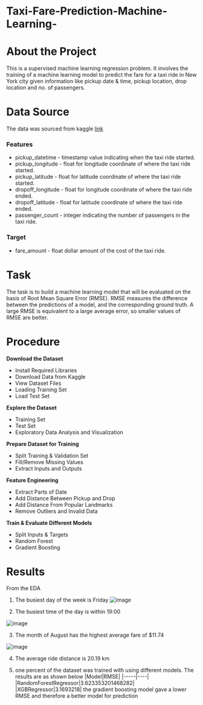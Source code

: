# Taxi-Fare-Prediction-Machine-Learning-
# About the Project
This is a supervised machine learning regression problem. It involves the  training of  a machine learning model to predict the fare for a taxi ride in New York city given information like pickup date & time, pickup location, drop location and no. of passengers.

# Data Source
The data was sourced from kaggle [link](https://www.kaggle.com/c/new-york-city-taxi-fare-prediction/overview)
### Features
- pickup_datetime - timestamp value indicating when the taxi ride started.
- pickup_longitude - float for longitude coordinate of where the taxi ride started.
- pickup_latitude - float for latitude coordinate of where the taxi ride started.
- dropoff_longitude - float for longitude coordinate of where the taxi ride ended.
- dropoff_latitude - float for latitude coordinate of where the taxi ride ended.
- passenger_count - integer indicating the number of passengers in the taxi ride.
### Target
- fare_amount - float dollar amount of the cost of the taxi ride.
  
# Task
The task is to build a machine learning model that will be evaluated on the basis of Root Mean Square Error (RMSE).
RMSE measures the difference between the predictions of a model, and the corresponding ground truth. A large RMSE is equivalent to a large average error, so smaller values of RMSE are better. 

# Procedure
**Download the Dataset**
- Install Required Libraries
- Download Data from Kaggle
- View Dataset Files
- Loading Training Set
- Load Test Set
  
**Explore the Dataset**
- Training Set
- Test Set
- Exploratory Data Analysis and Visualization
  
**Prepare Dataset for Training**
- Split Training & Validation Set
- Fill/Remove Missing Values
- Extract Inputs and Outputs
  
**Feature Engineering**
- Extract Parts of Date
- Add Distance Between Pickup and Drop
- Add Distance From Popular Landmarks
- Remove Outliers and Invalid Data
  
**Train & Evaluate Different Models**
- Split Inputs & Targets
- Random Forest
- Gradient Boosting
  
# Results
From the EDA
1. The busiest day of the week is Friday
![image](https://github.com/user-attachments/assets/e12074b9-a0d0-4550-abd7-19a3cece488c)

2. The busiest time of the day is within 19:00

 ![image](https://github.com/user-attachments/assets/5b4832c4-b361-4709-800c-4b7f619d5a73)

3. The month of August has the highest average fare of $11.74

![image](https://github.com/user-attachments/assets/2eedc176-3a4e-485e-8ff3-f74f9dddbdce)

4. The average ride distance is 20.19 km

5. one percent of the dataset was trained with using different models. The results are as shown below
   |Model|RMSE|
   |-----|----|
   |RandomForestRegressor|3.623353201468282|
   |XGBRegressor|3.1693218|
the gradient boosting model gave a lower RMSE and therefore a better model for prediction


